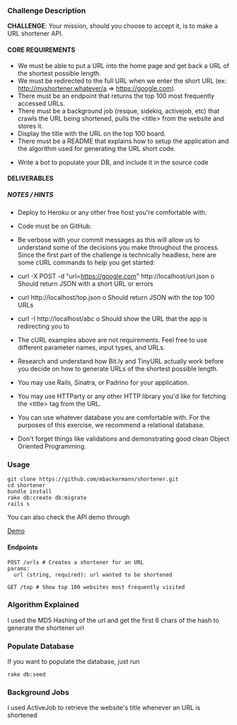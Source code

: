 ### Challenge Description

__CHALLENGE__: Your mission, should you choose to accept it, is to make a URL shortener API.
#### CORE REQUIREMENTS

- We must be able to put a URL into the home page and get back a URL of
the shortest possible length.
- We must be redirected to the full URL when we enter the short URL (ex:
http://myshortener.whatever/a => https://google.com).
- There must be an endpoint that returns the top 100 most frequently
accessed URLs.
- There must be a background job (resque, sidekiq, activejob, etc) that
crawls the URL being shortened, pulls the \<title> from the website and
stores it.
- Display the title with the URL on the top 100 board.
- There must be a README that explains how to setup the application and
the algorithm used for generating the URL short code.
* Write a bot to populate your DB, and include it in the source code

#### DELIVERABLES

##### NOTES / HINTS

- Deploy to Heroku or any other free host you're comfortable with.
- Code must be on GitHub.
- Be verbose with your commit messages as this will allow us to understand
some of the decisions you make throughout the process.
Since the first part of the challenge is technically headless, here are some
cURL commands to help you get started:
- curl -X POST -d "url=https://google.com" http://localhost/url.json
o Should return JSON with a short URL or errors
- curl http://localhost/top.json
o Should return JSON with the top 100 URLs
- curl -I http://localhost/abc
o Should show the URL that the app is redirecting you to
- The cURL examples above are not requirements. Feel free to use
different parameter names, input types, and URLs.

- Research and understand how Bit.ly and TinyURL actually work before
you decide on how to generate URLs of the shortest possible length.
- You may use Rails, Sinatra, or Padrino for your application.
- You may use HTTParty or any other HTTP library you'd like for fetching
the \<title> tag from the URL.
- You can use whatever database you are comfortable with. For the
purposes of this exercise, we recommend a relational database.
- Don't forget things like validations and demonstrating good clean Object
Oriented Programming.

### Usage ###
```
git clone https://github.com/mbackermann/shortener.git
cd shortener
bundle install
rake db:create db:migrate
rails s
```
You can also check the API demo through

[Demo](https://pacific-sands-14294.herokuapp.com/top)

#### Endpoints ####

```
POST /urls # Creates a shortener for an URL
params:
  url (string, required): url wanted to be shortened
```

```
GET /top # Show top 100 websites most frequently visited
```


### Algorithm Explained

I used the MD5 Hashing of the url and get the first 6 chars of the hash to
generate the shortener url


### Populate Database

If you want to populate the database, just run
````
rake db:seed
````

### Background Jobs

I used ActiveJob to retrieve the website's title whenever an URL is shortened
